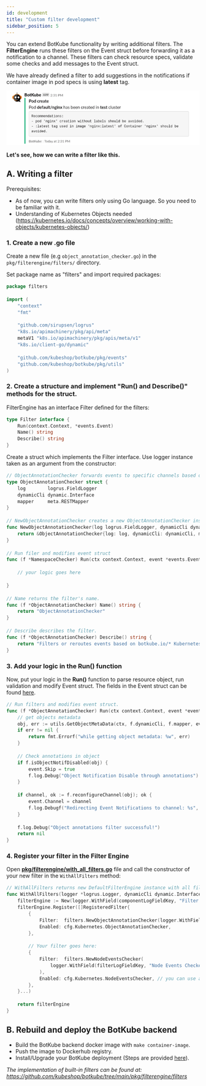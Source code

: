 ```yaml
---
id: development
title: "Custom filter development"
sidebar_position: 5
---
```


You can extend BotKube functionality by writing additional filters. The **FilterEngine** runs these filters on the Event struct before forwarding it as a notification to a channel. These filters can check resource specs, validate some checks and add messages to the Event struct.

We have already defined a filter to add suggestions in the notifications if container image in pod specs is using **latest** tag.

![tag_filter](assets/tag_filter_sh.png)

**Let's see, how we can write a filter like this.**

## A. Writing a filter

Prerequisites:

- As of now, you can write filters only using Go language. So you need to be familiar with it.
- Understanding of Kubernetes Objects needed (https://kubernetes.io/docs/concepts/overview/working-with-objects/kubernetes-objects/)

### 1. Create a new .go file

Create a new file (e.g `object_annotation_checker.go`) in the `pkg/filterengine/filters/` directory.

Set package name as "filters" and import required packages:

```go
package filters

import (
	"context"
	"fmt"

	"github.com/sirupsen/logrus"
	"k8s.io/apimachinery/pkg/api/meta"
	metaV1 "k8s.io/apimachinery/pkg/apis/meta/v1"
	"k8s.io/client-go/dynamic"

	"github.com/kubeshop/botkube/pkg/events"
	"github.com/kubeshop/botkube/pkg/utils"
)
```

### 2. Create a structure and implement "Run() and Describe()" methods for the struct.

FilterEngine has an interface Filter defined for the filters:

```go
type Filter interface {
	Run(context.Context, *events.Event)
	Name() string
	Describe() string
}
```

Create a struct which implements the Filter interface. Use logger instance taken as an argument from the constructor:

```go
// ObjectAnnotationChecker forwards events to specific channels based on a special annotation if it is set on a given K8s resource.
type ObjectAnnotationChecker struct {
	log        logrus.FieldLogger
	dynamicCli dynamic.Interface
	mapper     meta.RESTMapper
}

// NewObjectAnnotationChecker creates a new ObjectAnnotationChecker instance.
func NewObjectAnnotationChecker(log logrus.FieldLogger, dynamicCli dynamic.Interface, mapper meta.RESTMapper) *ObjectAnnotationChecker {
	return &ObjectAnnotationChecker{log: log, dynamicCli: dynamicCli, mapper: mapper}
}

// Run filer and modifies event struct
func (f *NamespaceChecker) Run(ctx context.Context, event *events.Event) {

	// your logic goes here

}

// Name returns the filter's name.
func (f *ObjectAnnotationChecker) Name() string {
	return "ObjectAnnotationChecker"
}

// Describe describes the filter.
func (f *ObjectAnnotationChecker) Describe() string {
	return "Filters or reroutes events based on botkube.io/* Kubernetes resource annotations."
}
```

### 3. Add your logic in the Run() function

Now, put your logic in the **Run()** function to parse resource object, run validation and modify Event struct. The fields in the Event struct can be found [here](https://github.com/kubeshop/botkube/blob/main/pkg/events/events.go).

```go
// Run filters and modifies event struct.
func (f *ObjectAnnotationChecker) Run(ctx context.Context, event *events.Event) error {
	// get objects metadata
	obj, err := utils.GetObjectMetaData(ctx, f.dynamicCli, f.mapper, event.Object)
	if err != nil {
		return fmt.Errorf("while getting object metadata: %w", err)
	}

	// Check annotations in object
	if f.isObjectNotifDisabled(obj) {
		event.Skip = true
		f.log.Debug("Object Notification Disable through annotations")
	}

	if channel, ok := f.reconfigureChannel(obj); ok {
		event.Channel = channel
		f.log.Debugf("Redirecting Event Notifications to channel: %s", channel)
	}

	f.log.Debug("Object annotations filter successful!")
	return nil
}
```

### 4. Register your filter in the Filter Engine

Open [**pkg/filterengine/with_all_filters.go**](https://github.com/kubeshop/botkube/blob/main/pkg/filterengine/with_all_filters.go) file and call the constructor of your new filter in the `WithAllFilters` method:

```go
// WithAllFilters returns new DefaultFilterEngine instance with all filters registered.
func WithAllFilters(logger *logrus.Logger, dynamicCli dynamic.Interface, mapper meta.RESTMapper, cfg config.Filters) *DefaultFilterEngine {
	filterEngine := New(logger.WithField(componentLogFieldKey, "Filter Engine"))
	filterEngine.Register([]RegisteredFilter{
		{
			Filter:  filters.NewObjectAnnotationChecker(logger.WithField(filterLogFieldKey, "Object Annotation Checker"), dynamicCli, mapper),
			Enabled: cfg.Kubernetes.ObjectAnnotationChecker,
		},

		// Your filter goes here:
		{
			Filter:  filters.NewNodeEventsChecker(
				logger.WithField(filterLogFieldKey, "Node Events Checker") // make sure to use `logger.WithField`
			),
			Enabled: cfg.Kubernetes.NodeEventsChecker, // you can use a configuration field or set a fixed `true` or `false` default value to enable/disable the filter during the initial app startup
		},
	}...)

	return filterEngine
}

```

## B. Rebuild and deploy the BotKube backend

- Build the BotKube backend docker image with `make container-image`.
- Push the image to Dockerhub registry.
- Install/Upgrade your BotKube deployment (Steps are provided [here](../../installation/index.mdx)).

_The implementation of built-in filters can be found at: https://github.com/kubeshop/botkube/tree/main/pkg/filterengine/filters_
